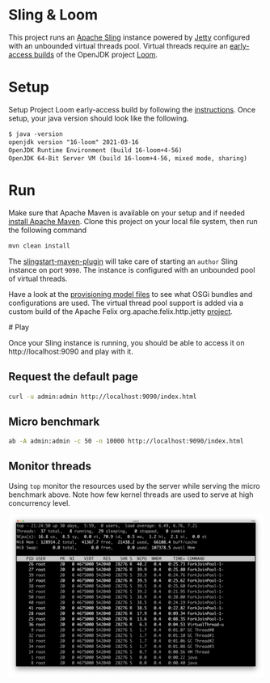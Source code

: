 Sling & Loom
============

This project runs an [Apache Sling](https://sling.apache.org) instance powered by [Jetty](https://www.eclipse.org/jetty) configured with an unbounded virtual threads pool. Virtual threads require an [early-access builds](https://jdk.java.net/loom) of the OpenJDK project [Loom](https://openjdk.java.net/projects/loom).

# Setup

Setup Project Loom early-access build by following the [instructions](https://jdk.java.net/loom/). Once setup, your java version should look like the following.

```
$ java -version
openjdk version "16-loom" 2021-03-16
OpenJDK Runtime Environment (build 16-loom+4-56)
OpenJDK 64-Bit Server VM (build 16-loom+4-56, mixed mode, sharing)
```

# Run

Make sure that Apache Maven is available on your setup and if needed [install Apache Maven](https://maven.apache.org/install.html). Clone this project on your local file system, then run the following command

```bash
mvn clean install
```

The [slingstart-maven-plugin](https://sling.apache.org/components/slingstart-maven-plugin/repository-mojo.html) will take care of starting an `author` Sling instance on port `9090`. The instance is configured with an unbounded pool of virtual threads.

Have a look at the [provisioning model files](src/main/provisioning) to see what OSGi bundles and configurations are used. The virtual thread pool support is added via a custom build of the Apache Felix org.apache.felix.http.jetty [project](https://github.com/tmaret/felix-dev/tree/unbounded-virtual-thread-pool).

# Play

Once your Sling instance is running, you should be able to access it on http://localhost:9090 and play with it.

## Request the default page


```bash
curl -u admin:admin http://localhost:9090/index.html
```

## Micro benchmark

```bash
ab -A admin:admin -c 50 -n 10000 http://localhost:9090/index.html
```

## Monitor threads

Using `top` monitor the resources used by the server while serving the micro benchmark above. Note how few kernel threads are used to serve at high concurrency level.

![top](./docs/top.png)
